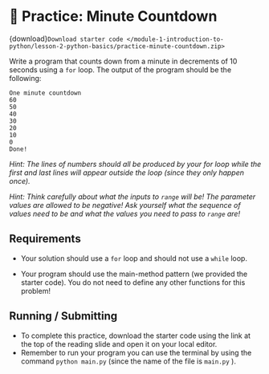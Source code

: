 # 🚧 Practice: Minute Countdown

{download}`Download starter code </module-1-introduction-to-python/lesson-2-python-basics/practice-minute-countdown.zip>`

Write a program that counts down from a minute in decrements of 10 seconds using a `for` loop. The output of the program should be the following:  

```text
One minute countdown
60
50
40
30
20
10
0
Done!
````

*Hint: The lines of numbers should all be produced by your for loop while the first and last lines will appear outside the loop (since they only happen once).*   

*Hint: Think carefully about what the inputs to `range` will be! The parameter values are allowed to be negative! Ask yourself what the sequence of values need to be and what the values you need to pass to `range` are!*   

##  Requirements  

-  Your solution should use a     `for`     loop and should not use a     `while`     loop.  

-  Your program should use the main-method pattern (we provided the starter code). You do not need to define any other functions for this problem!  


##  Running / Submitting  

-  To complete this practice, download the starter code using the link at the top of the reading slide and open it on your local editor.
-  Remember to run your program you can use the terminal by using the command     `python main.py`     (since the name of the file is     `main.py`     ). 


